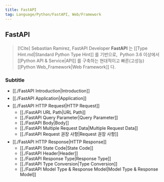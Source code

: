 ```yaml
---
title: FastAPI
tag: Language/Python/FastAPI, Web/Framework
---
```


## FastAPI

<p style='margin-top: 1.5em; margin-bottom: 1.5em'></p>

> [!Cite] Sebastian Ramirez, FastAPI Developer
> **FastAPI**<sup><a href="https://fastapi.tiangolo.com"></a></sup> 는 [[Type Hint.md|Standard Python Type Hint]] 를 기반으로, &nbsp;Python 3.6 이상에서 [[Python API & Service|API]] 를 구축하는 현대적이고 빠른(고성능) [[Python Web_Framework|Web Framework]] 다.

### Subtitle

- [[./FastAPI Introduction|Introduction]] <p style='margin-top: 0.5em; margin-bottom: 0.5em'></p>
- [[./FastAPI Application|Application]] <p style='margin-top: 0.5em; margin-bottom: 0.5em'></p>
- [[./FastAPI HTTP Request|HTTP Request]] <p style='margin-top: 0.25em; margin-bottom: 0.25em'></p>
  - [[./FastAPI URL Path|URL Path]]
  - [[./FastAPI Query Parameter|Query Parameter]]
  - [[./FastAPI Body|Body]]
  - [[./FastAPI Multiple Request Data|Multiple Request Data]]
  - [[./FastAPI Request 권장 사항|Request 권장 사항]] <p style='margin-top: 0.5em; margin-bottom: 0.5em'></p>
- [[./FastAPI HTTP Response|HTTP Response]] <p style='margin-top: 0.25em; margin-bottom: 0.25em'></p>
  - [[./FastAPI State Code|State Code]]
  - [[./FastAPI Header|Header]]
  - [[./FastAPI Response Type|Response Type]]
  - [[./FastAPI Type Conversion|Type Conversion]]
  - [[./FastAPI Model Type & Response Model|Model Type & Response Model]]
